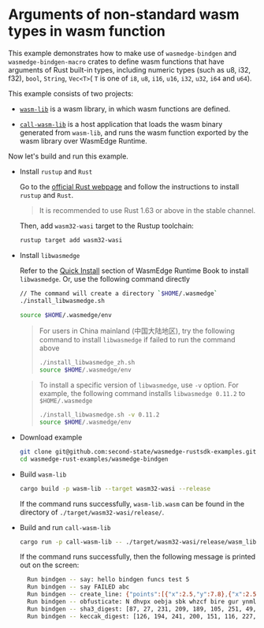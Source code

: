 # Arguments of non-standard wasm types in wasm function

This example demonstrates how to make use of `wasmedge-bindgen` and `wasmedge-bindgen-macro` crates to define wasm functions that have arguments of Rust built-in types, including numeric types (such as u8, i32, f32), `bool`,  `String`, `Vec<T>`( `T` is one of `i8`, `u8`, `i16`, `u16`, `i32`, `u32`, `i64` and `u64`).

This example consists of two projects:

- [`wasm-lib`](wasm-lib) is a wasm library, in which wasm functions are defined.

- [`call-wasm-lib`](call-wasm-lib) is a host application that loads the wasm binary generated from `wasm-lib`, and runs the wasm function exported by the wasm library over WasmEdge Runtime.

Now let's build and run this example.

- Install `rustup` and `Rust`

  Go to the [official Rust webpage](https://www.rust-lang.org/tools/install) and follow the instructions to install `rustup` and `Rust`.

  > It is recommended to use Rust 1.63 or above in the stable channel.

  Then, add `wasm32-wasi` target to the Rustup toolchain:

  ```bash
  rustup target add wasm32-wasi
  ```

- Install `libwasmedge`

  Refer to the [Quick Install](https://wasmedge.org/book/en/quick_start/install.html#quick-install) section of WasmEdge Runtime Book to install `libwasmedge`. Or, use the following command directly

  ```bash
  // The command will create a directory `$HOME/.wasmedge`
  ./install_libwasmedge.sh

  source $HOME/.wasmedge/env
  ```

  > For users in China mainland (中国大陆地区), try the following command to install `libwasmedge` if failed to run the command above
  >
  > ```bash
  > ./install_libwasmedge_zh.sh
  > source $HOME/.wasmedge/env
  > ```

  > To install a specific version of `libwasmedge`, use `-v` option. For example, the following command installs `libwasmedge 0.11.2` to `$HOME/.wasmedge`
  >
  > ```bash
  > ./install_libwasmedge.sh -v 0.11.2
  > source $HOME/.wasmedge/env
  > ```

- Download example

  ```bash
  git clone git@github.com:second-state/wasmedge-rustsdk-examples.git
  cd wasmedge-rust-examples/wasmedge-bindgen
  ```

- Build `wasm-lib`

  ```bash
  cargo build -p wasm-lib --target wasm32-wasi --release
  ```

  If the command runs successfully, `wasm-lib.wasm` can be found in the directory of `./target/wasm32-wasi/release/`.

- Build and run `call-wasm-lib`

  ```bash
  cargo run -p call-wasm-lib -- ./target/wasm32-wasi/release/wasm_lib.wasm 5
  ```

  If the command runs successfully, then the following message is printed out on the screen:

  ```bash
    Run bindgen -- say: hello bindgen funcs test 5
    Run bindgen -- say FAILED abc
    Run bindgen -- create_line: {"points":[{"x":2.5,"y":7.8},{"x":2.5,"y":5.8}],"valid":true,"length":2.0,"desc":"A thin red line"}
    Run bindgen -- obfusticate: N dhvpx oebja sbk whzcf bire gur ynml qbt
    Run bindgen -- sha3_digest: [87, 27, 231, 209, 189, 105, 251, 49, 159, 10, 211, 250, 15, 159, 154, 181, 43, 218, 26, 141, 56, 199, 25, 45, 60, 10, 20, 163, 54, 211, 195, 203]
    Run bindgen -- keccak_digest: [126, 194, 241, 200, 151, 116, 227, 33, 216, 99, 159, 22, 107, 3, 177, 169, 216, 191, 114, 156, 174, 193, 32, 159, 246, 228, 245, 133, 52, 75, 55, 27]
  ```
